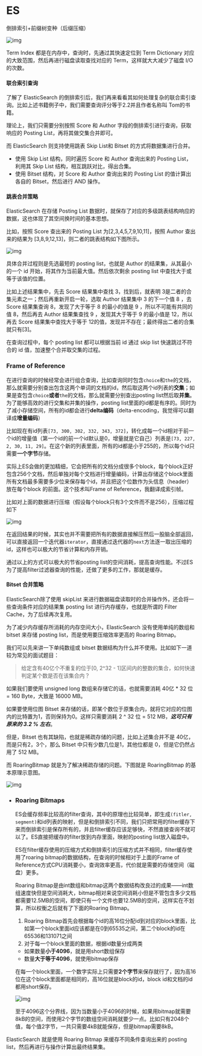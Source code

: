 # ES

倒排索引+前缀树变种（后缀压缩）

![img](https://img2020.cnblogs.com/blog/1816118/202102/1816118-20210220214810192-621202462.png)

Term Index 都是在内存中，查询时，先通过其快速定位到 Term Dictionary 对应的大致范围，然后再进行磁盘读取查找对应的 Term，这样就大大减少了磁盘 I/O 的次数。

#### 联合索引查询

了解了 ElasticSearch 的倒排索引后，我们再来看看其如何处理复杂的联合索引查询。比如上述书籍例子中，我们需要查询评分等于2.2并且作者名称叫 Tom的书籍。

理论上，我们只需要分别按照 Score 和 Author 字段的倒排索引进行查询，获取响应的 Posting List，再将其做交集合并即可。

而 ElasticSearch 则支持使用跳表 Skip List和 Bitset 的方式将数据集进行合并。

- 使用 Skip List 结构，同时遍历 Score 和 Author 查询出来的 Posting List，利用其 Skip List 结构，相互跳跃对比，得出合集。
- 使用 Bitset 结构，对 Score 和 Author 查询出来的 Posting List 的值计算出各自的 Bitset，然后进行 AND 操作。



#### 跳表合并策略

ElasticSearch 在存储 Posting List 数据时，就保存了对应的多级跳表结构响应的数据，这也体现了其空间换时间的基本思想。

比如，按照 Score 查出来的 Posting List 为[2,3,4,5,7,9,10,11]，按照 Author 查出来的结果为 [3,8,9,12,13]，则二者的跳表结构如下图所示。

![img](https://img2020.cnblogs.com/blog/1816118/202102/1816118-20210220214835481-1844363387.png)

具体合并过程则是先选最短的 posting list，也就是 Author 的结果集，从其最小的一个 id 开始，将其作为当前最大值。然后依次剩余 posting list 中查找大于或等于该值的位置。

比如上述结果集中，先去 Score 结果集中查找 3，找到后，就表明 3是二者的合集元素之一；然后再重新开启一轮，选取 Author 结果集中 3 的下一个值 8 ，去 Score 结果集查询 8，发现了大于等于 8 的最小的值是 9 ，所以不可能有共同的值 8，然后再去 Author 结果集查找 9 ，发现其大于等于 9 的最小值是 12，所以再去 Score 结果集中查找大于等于 12的值，发现并不存在；最终得出二者的合集就只有[3]。

在查询过程中，每个 posting list 都可以根据当前 id 通过 skip list 快速跳过不符合的 id 值，加速整个合并取交集的过程。



### **Frame of Reference**

在进行查询的时候经常会进行组合查询，比如查询同时包含`choice`和`the`的文档，那么就需要分别查出包含这两个单词的文档的id，然后取这两个id列表的**交集**；如果是查包含`choice`**或者**`the`的文档，那么就需要分别查出posting list然后取**并集**。为了能够高效的进行交集和并集的操作，posting list里面的id都是有序的。同时为了减小存储空间，所有的id都会进行**delta编码**（delta-encoding，我觉得可以翻译成**增量编码**）

比如现在有id列表`[73, 300, 302, 332, 343, 372]`，转化成每一个id相对于前一个id的增量值（第一个id的前一个id默认是0，增量就是它自己）列表是`[73, 227, 2, 30, 11, 29]`。在这个新的列表里面，所有的id都是小于255的，所以每个id只需要**一个字节**存储。

实际上ES会做的更加精细，它会把所有的文档分成很多个block，每个block正好包含256个文档，然后单独对每个文档进行增量编码，计算出存储这个block里面所有文档最多需要多少位来保存每个id，并且把这个位数作为头信息（header）放在每个block 的前面。这个技术叫Frame of Reference，我翻译成索引帧。

比如对上面的数据进行压缩（假设每个block只有3个文件而不是256），压缩过程如下

![img](https://pic4.zhimg.com/80/v2-43b5dca8a0d3ea9b4e4f958d25e0d693_720w.jpg)

在返回结果的时候，其实也并不需要把所有的数据直接解压然后一股脑全部返回，可以直接返回一个迭代器`iterator`，直接通过迭代器的`next`方法逐一取出压缩的id，这样也可以极大的节省计算和内存开销。

通过以上的方式可以极大的节省posting list的空间消耗，提高查询性能。不过ES为了提高filter过滤器查询的性能，还做了更多的工作，那就是缓存。



#### Bitset 合并策略

ElasticSearch除了使用 skipList 来进行数据磁盘读取时的合并操作外，还会将一些查询条件对应的结果集 posting list 进行内存缓存，也就是所谓的 Filter Cache，为了后续再次复用。

为了减少内存缓存所消耗的内存空间大小，ElasticSearch 没有使用单纯的数组和 bitset 来存储 posting list，而是使用要压缩效率更高的 Roaring Bitmap。

我们可以先来讲一下单纯数组或 bitset 数据结构为什么并不使用。比如如下一道较为常见的面试题目：

> 给定含有40亿个不重复的位于[0, 2^32 - 1]区间内的整数的集合，如何快速判定某个数是否在该集合内？

如果我们要使用 unsigned long 数组来存储它的话，也就需要消耗 40亿 * 32 位 = 160 Byte，大致是 16000 MB。

如果要使用位图 Bitset 来存储的话，即某个数位于原集合内，就将它对应的位图内的比特置为1，否则保持为0。这样只需要消耗 2 ^ 32 位 = 512 MB，***这可只有原来的 3.2 % 左右***。

但是，Bitset 也有其缺陷，也就是稀疏存储的问题，比如上述集合并不是 40亿，而是只有2，3个，那么 Bitset 中只有少数几位是1，其他位都是 0，但是它仍然占用了 512 MB。

而 RoaringBitmap 就是为了解决稀疏存储的问题。下图就是 RoaringBitmap 的基本原理示意图。

![img](https://img2020.cnblogs.com/blog/1816118/202102/1816118-20210220214855144-1872868114.png)

- ### **Roaring Bitmaps**

  ES会缓存频率比较高的filter查询，其中的原理也比较简单，即生成`(fitler, segment)`和id列表的映射，但是和倒排索引不同，我们只把常用的filter缓存下来而倒排索引是保存所有的，并且filter缓存应该足够快，不然直接查询不就可以了。ES直接把缓存的filter放到内存里面，映射的posting list放入磁盘中。

  ES在filter缓存使用的压缩方式和倒排索引的压缩方式并不相同，filter缓存使用了roaring bitmap的数据结构，在查询的时候相对于上面的Frame of Reference方式CPU消耗要小，查询效率更高，代价就是需要的存储空间（磁盘）更多。

  Roaring Bitmap是由int数组和bitmap这两个数据结构改良过的成果——int数组速度快但是空间消耗大，bitmap相对来说空间消耗小但是不管包含多少文档都需要12.5MB的空间，即使只有一个文件也要12.5MB的空间，这样实在不划算，所以权衡之后就有了下面的Roaring Bitmap。

  1. Roaring Bitmap首先会根据每个id的高16位分配id到对应的block里面，比如第一个block里面id应该都是在0到65535之间，第二个block的id在65536和131071之间
  2. 对于每一个block里面的数据，根据id数量分成两类

  - 如果数量**小于4096**，就是用short数组保存
  - 数量**大于等于4096**，就使用bitmap保存

  在每一个block里面，一个数字实际上只需要**2个字节**来保存就行了，因为高16位在这个block里面都是相同的，高16位就是block的id，block id和文档的id都用short保存。

  ![img](https://pic4.zhimg.com/80/v2-08cbaf3270bfe6486adfb1edb4a51c7f_720w.jpg)

  至于4096这个分界线，因为当数量小于4096的时候，如果用bitmap就需要8kB的空间，而使用2个字节的数组空间消耗就要少一点。比如只有2048个值，每个值2字节，一共只需要4kB就能保存，但是bitmap需要8kB。

ElasticSearch 就是使用 Roaring Bitmap 来缓存不同条件查询出来的 posting list，然后再进行与操作计算出最终结果集。
